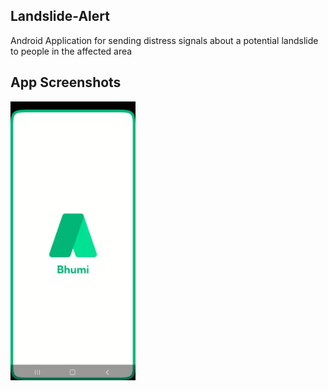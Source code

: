 ## Landslide-Alert
Android Application for sending distress signals about a potential landslide to people in the affected area

## App Screenshots
<img src ="screenshots/splash_screen.jpg" width = 200>

